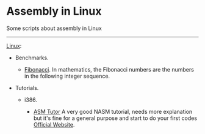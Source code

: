 # Assembly in Linux

Some scripts about assembly in Linux

---

[Linux](https://github.com/airvzxf/assembly/tree/master/linux):

- Benchmarks.

  - [Fibonacci](https://github.com/airvzxf/assembly/tree/master/linux/benchmark/fibonacci). In mathematics, the Fibonacci numbers are the numbers in the following integer sequence.

- Tutorials.

  - i386.

    - [ASM Tutor](https://github.com/airvzxf/assembly/tree/master/linux/i386/nasm/tutorial/asmtutor) A very good NASM tutorial, needs more explanation but it's fine for a general purpose and start to do your first codes [Official Website](https://asmtutor.com/).
